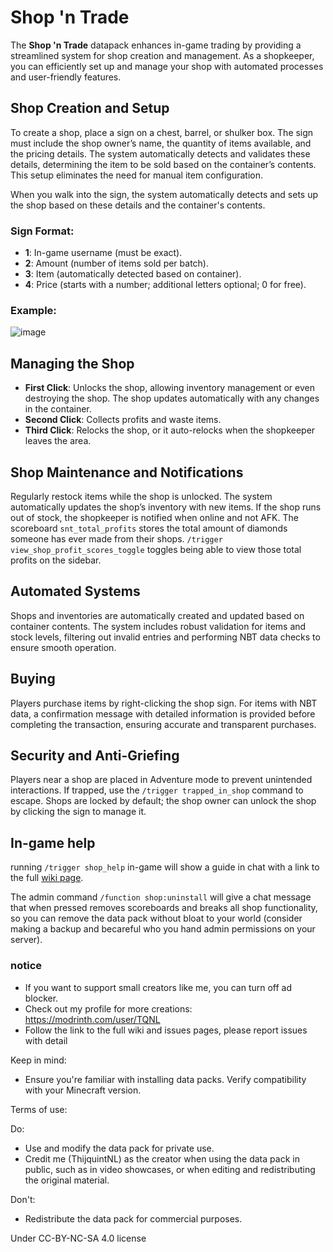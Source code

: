 # Shop 'n Trade

The **Shop 'n Trade** datapack enhances in-game trading by providing a streamlined system for shop creation and management. As a shopkeeper, you can efficiently set up and manage your shop with automated processes and user-friendly features.

## Shop Creation and Setup

To create a shop, place a sign on a chest, barrel, or shulker box. The sign must include the shop owner’s name, the quantity of items available, and the pricing details. The system automatically detects and validates these details, determining the item to be sold based on the container’s contents. This setup eliminates the need for manual item configuration.

When you walk into the sign, the system automatically detects and sets up the shop based on these details and the container's contents.

### Sign Format:
- **1**: In-game username (must be exact).
- **2**: Amount (number of items sold per batch).
- **3**: Item (automatically detected based on container).
- **4**: Price (starts with a number; additional letters optional; 0 for free).

### Example:
![image](https://github.com/user-attachments/assets/13ad5280-ef1d-412e-9464-d28d0eb053a6)

## Managing the Shop

- **First Click**: Unlocks the shop, allowing inventory management or even destroying the shop. The shop updates automatically with any changes in the container.
- **Second Click**: Collects profits and waste items.
- **Third Click**: Relocks the shop, or it auto-relocks when the shopkeeper leaves the area.

## Shop Maintenance and Notifications

Regularly restock items while the shop is unlocked. The system automatically updates the shop’s inventory with new items. If the shop runs out of stock, the shopkeeper is notified when online and not AFK. The scoreboard `snt_total_profits` stores the total amount of diamonds someone has ever made from their shops. `/trigger view_shop_profit_scores_toggle` toggles being able to view those total profits on the sidebar.


## Automated Systems

Shops and inventories are automatically created and updated based on container contents. The system includes robust validation for items and stock levels, filtering out invalid entries and performing NBT data checks to ensure smooth operation.

## Buying

Players purchase items by right-clicking the shop sign. For items with NBT data, a confirmation message with detailed information is provided before completing the transaction, ensuring accurate and transparent purchases.

## Security and Anti-Griefing

Players near a shop are placed in Adventure mode to prevent unintended interactions. If trapped, use the `/trigger trapped_in_shop` command to escape. Shops are locked by default; the shop owner can unlock the shop by clicking the sign to manage it.

## In-game help
running `/trigger shop_help` in-game will show a guide in chat with a link to the full [wiki page](https://github.com/TQNL/Shop-n-Trade/wiki/Shop-'n-Trade).

The admin command `/function shop:uninstall` will give a chat message that when pressed removes scoreboards and breaks all shop functionality, so you can remove the data pack without bloat to your world (consider making a backup and becareful who you hand admin permissions on your server).

### notice
- If you want to support small creators like me, you can turn off ad blocker.
- Check out my profile for more creations: https://modrinth.com/user/TQNL
- Follow the link to the full wiki and issues pages, please report issues with detail

Keep in mind:
- Ensure you're familiar with installing data packs.
Verify compatibility with your Minecraft version.

Terms of use:

Do:
- Use and modify the data pack for private use.
- Credit me (ThijquintNL) as the creator when using the data pack in public, such as in video showcases, or when editing and redistributing the original material.

Don't:
- Redistribute the data pack for commercial purposes.


Under CC-BY-NC-SA 4.0 license